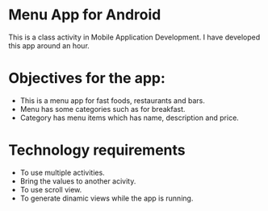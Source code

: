# Menu App for Android

This is a class activity in Mobile Application Development.
I have developed this app around an hour.

# Objectives for the app:

- This is a menu app for fast foods, restaurants and bars.
- Menu has some categories such as for breakfast.
- Category has menu items which has name, description and price.

# Technology requirements

- To use multiple activities.
- Bring the values to another acivity.
- To use scroll view.
- To generate dinamic views while the app is running.

